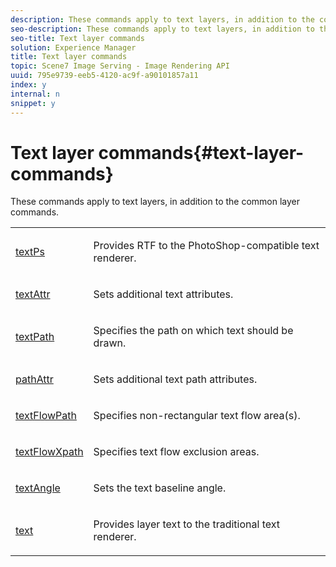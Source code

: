 ```yaml
---
description: These commands apply to text layers, in addition to the common layer commands.
seo-description: These commands apply to text layers, in addition to the common layer commands.
seo-title: Text layer commands
solution: Experience Manager
title: Text layer commands
topic: Scene7 Image Serving - Image Rendering API
uuid: 795e9739-eeb5-4120-ac9f-a90101857a11
index: y
internal: n
snippet: y
---
```


# Text layer commands{#text-layer-commands}

These commands apply to text layers, in addition to the common layer commands.

<table id="simpletable_DBCF90E140684FD19098EA810369337B"> 
 <tr class="strow"> 
  <td class="stentry"> <p> <a href="../../../../../../is_api/http_ref/image-serving-api-ref/c-http-protocol-reference/c-command-reference/r-textps.md#reference-4209a2a6169f44278da2647cfb0cd767" type="reference" format="dita" scope="local"> textPs</a> </p></td> 
  <td class="stentry"> <p>Provides RTF to the PhotoShop-compatible text renderer. </p></td> 
 </tr> 
 <tr class="strow"> 
  <td class="stentry"> <p> <a href="../../../../../../is_api/http_ref/image-serving-api-ref/c-http-protocol-reference/c-command-reference/r-textattr.md#reference-ff00484fa3244286abeff34911f7ec0d" type="reference" format="dita" scope="local"> textAttr</a> </p></td> 
  <td class="stentry"> <p>Sets additional text attributes. </p></td> 
 </tr> 
 <tr class="strow"> 
  <td class="stentry"> <p> <a href="../../../../../../is_api/http_ref/image-serving-api-ref/c-http-protocol-reference/c-command-reference/r-textpath.md#reference-b09cc0902dff4725bdb54d5da4076ccd" type="reference" format="dita" scope="local"> textPath</a> </p></td> 
  <td class="stentry"> <p>Specifies the path on which text should be drawn. </p></td> 
 </tr> 
 <tr class="strow"> 
  <td class="stentry"> <p> <a href="../../../../../../is_api/http_ref/image-serving-api-ref/c-http-protocol-reference/c-command-reference/r-pathattr.md#reference-ccf7c8befdba450187c10554eea74e74" type="reference" format="dita" scope="local"> pathAttr</a> </p></td> 
  <td class="stentry"> <p>Sets additional text path attributes. </p></td> 
 </tr> 
 <tr class="strow"> 
  <td class="stentry"> <p> <a href="../../../../../../is_api/http_ref/image-serving-api-ref/c-http-protocol-reference/c-command-reference/r-textflowpath.md#reference-0b8d9493d71342f0b6a64a6d221584ef" type="reference" format="dita" scope="local"> textFlowPath</a> </p></td> 
  <td class="stentry"> <p>Specifies non-rectangular text flow area(s). </p></td> 
 </tr> 
 <tr class="strow"> 
  <td class="stentry"> <p> <a href="../../../../../../is_api/http_ref/image-serving-api-ref/c-http-protocol-reference/c-command-reference/r-textflowxpath.md#reference-c55d4e41a28f40aca6a24ca218c28542" type="reference" format="dita" scope="local"> textFlowXpath</a> </p></td> 
  <td class="stentry"> <p>Specifies text flow exclusion areas. </p></td> 
 </tr> 
 <tr class="strow"> 
  <td class="stentry"> <p> <a href="../../../../../../is_api/http_ref/image-serving-api-ref/c-http-protocol-reference/c-command-reference/r-textangle.md#reference-447f624c0e764d0cb5c75846d1b44d15" type="reference" format="dita" scope="local"> textAngle</a> </p></td> 
  <td class="stentry"> <p>Sets the text baseline angle. </p></td> 
 </tr> 
 <tr class="strow"> 
  <td class="stentry"> <p> <a href="../../../../../../is_api/http_ref/image-serving-api-ref/c-http-protocol-reference/c-command-reference/r-text.md#reference-84634052e48548539a1ef63cbe41f22f" type="reference" format="dita" scope="local"> text</a> </p></td> 
  <td class="stentry"> <p>Provides layer text to the traditional text renderer. </p></td> 
 </tr> 
</table>

